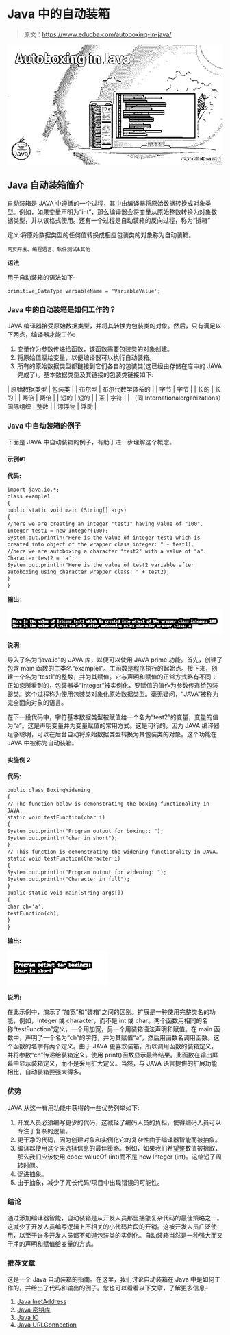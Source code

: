 # Java 中的自动装箱

> 原文：<https://www.educba.com/autoboxing-in-java/>

![Autoboxing in Java](img/a1050420a48f5d493023471ebe65e2f8.png)



## Java 自动装箱简介

自动装箱是 JAVA 中遵循的一个过程，其中由编译器将原始数据转换成对象类型。例如，如果变量声明为“int”，那么编译器会将变量从原始整数转换为对象数据类型，并以该格式使用。还有一个过程是自动装箱的反向过程，称为“拆箱”

定义:将原始数据类型的任何值转换成相应包装类的对象称为自动装箱。

<small>网页开发、编程语言、软件测试&其他</small>

**语法**

用于自动装箱的语法如下-

```
primitive_DataType variableName = 'VariableValue';
```

### Java 中的自动装箱是如何工作的？

JAVA 编译器接受原始数据类型，并将其转换为包装类的对象。然后，只有满足以下两点，编译器才能工作:

1.  变量作为参数传递给函数，该函数需要包装类的对象创建。
2.  将原始值赋给变量，以便编译器可以执行自动装箱。
3.  所有的原始数据类型都链接到它们各自的包装类(这已经由存储在库中的 JAVA 完成了)。基本数据类型及其链接的包装类链接如下:

| 原始数据类型 | 包装类 |
| 布尔型 | 布尔代数学体系的 |
| 字节 | 字节 |
| 长的 | 长的 |
| 两倍 | 两倍 |
| 短的 | 短的 |
| 茶 | 字符 |
| （同 Internationalorganizations）国际组织 | 整数 |
| 漂浮物 | 浮动 |

### Java 中自动装箱的例子

下面是 JAVA 中自动装箱的例子，有助于进一步理解这个概念。

#### 示例#1

**代码:**

```
import java.io.*;
class example1
{
public static void main (String[] args)
{
//here we are creating an integer "test1" having value of "100".
Integer test1 = new Integer(100);
System.out.println("Here is the value of integer test1 which is created into object of the wrapper class integer: " + test1);
//here we are autoboxing a character "test2" with a value of "a".
Character test2 = 'a';
System.out.println("Here is the value of test2 variable after autoboxing using character wrapper class: " + test2);
}
}
```

**输出:**

![Autoboxing in Java output 1](img/eb5f0ebc01b5571be0aeeeb742d60e12.png)



**说明:**

导入了名为“java.io”的 JAVA 库，以便可以使用 JAVA prime 功能。首先，创建了包含 main 函数的主类名“example1”。主函数是程序执行的起始点。接下来，创建一个名为“test1”的整数，并为其赋值。它与声明和赋值的正常方式略有不同；正如您所看到的，包装器类“Integer”被实例化，要赋值的值作为参数传递给包装器类。这个过程称为使用包装类对象化原始数据类型。毫无疑问，“JAVA”被称为完全面向对象的语言。

在下一段代码中，字符基本数据类型被赋值给一个名为“test2”的变量，变量的值为“a”。这是声明变量并为变量赋值的常用方式。这是可行的，因为 JAVA 编译器足够聪明，可以在后台自动将原始数据类型转换为其包装类的对象。这个功能在 JAVA 中被称为自动装箱。

#### 实施例 2

**代码:**

```
public class BoxingWidening
{
// The function below is demonstrating the boxing functionality in JAVA.
static void testFunction(char i)
{
System.out.println("Program output for boxing:: ");
System.out.println("char in short");
}
// This function is demonstrating the widening functionality in JAVA.
static void testFunction(Character i)
{
System.out.println("Program output for widening: ");
System.out.println("Character in full");
}
public static void main(String args[])
{
char ch='a';
testFunction(ch);
}
}
```

**输出:**

![output 2](img/cd84c212b73642a35c6692ddf5eb13fc.png)



**说明:**

在此示例中，演示了“加宽”和“装箱”之间的区别。扩展是一种使用完整类名的功能，例如，Integer 或 character，而不是 int 或 char。两个函数用相同的名称“testFunction”定义，一个用加宽，另一个用装箱语法声明和赋值。在 main 函数中，声明了一个名为“ch”的字符，并为其赋值“a”，然后用函数名调用函数。这个函数的名字有两个定义。由于 JAVA 更喜欢装箱，所以调用函数的装箱定义，并将参数“ch”传递给装箱定义。使用 print()函数显示最终结果。此函数在输出屏幕中显示装箱定义，而不是采用扩大定义。当然，与 JAVA 语言提供的扩展功能相比，自动装箱要强大得多。

### 优势

JAVA 从这一有用功能中获得的一些优势列举如下:

1.  开发人员必须编写更少的代码，这减轻了编码人员的负担，使得编码人员可以专注于复杂的逻辑。
2.  更干净的代码，因为创建对象和实例化它的复杂性由于编译器智能而被抽象。
3.  编译器使用这个来选择信息的最佳策略。例如，如果我们希望整数值被拾取，那么我们应该使用 code: valueOf (int)而不是 new Integer (int)。这缩短了周转时间。
4.  促进抽象。
5.  由于抽象，减少了冗长代码/项目中出现错误的可能性。

### 结论

通过添加编译器智能，自动装箱是从开发人员那里抽象复杂代码的最佳策略之一。这减少了开发人员编写逻辑上不相关的小代码片段的开销。这被开发人员广泛使用，以至于许多开发人员都不知道包装类的实例化。自动装箱当然是一种强大而又干净的声明和赋值给变量的方式。

### 推荐文章

这是一个 Java 自动装箱的指南。在这里，我们讨论自动装箱在 Java 中是如何工作的，并给出了代码和输出的例子。您也可以看看以下文章，了解更多信息–

1.  [Java InetAddress](https://www.educba.com/java-inetaddress/)
2.  [Java 密钥库](https://www.educba.com/java-keystore/)
3.  [Java IO](https://www.educba.com/java-io/)
4.  [Java URLConnection](https://www.educba.com/java-urlconnection/)





